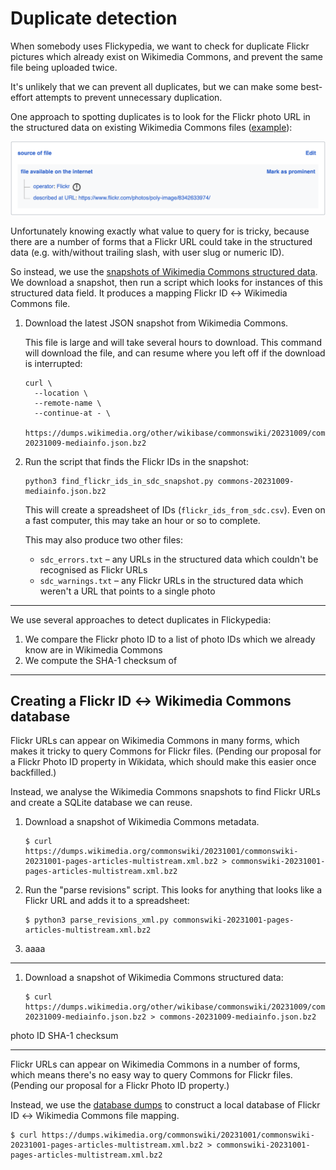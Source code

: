 # Duplicate detection

When somebody uses Flickypedia, we want to check for duplicate Flickr pictures which already exist on Wikimedia Commons, and prevent the same file being uploaded twice.

It's unlikely that we can prevent all duplicates, but we can make some best-effort attempts to prevent unnecessary duplication.

One approach to spotting duplicates is to look for the Flickr photo URL in the structured data on existing Wikimedia Commons files ([example](https://commons.wikimedia.org/wiki/File:Gelnhausen,_Kaiserpfalz,_Ruine_des_Palas_%28http---www.flickr.com-photos-poly-image-6318576132-in-set-72157628058920966-%29_%288342633974%29.jpg)):

<img src="flickr_source_in_sdc.png" alt="Screenshot of a structured data statement on Wikimedia Commons. This is a 'source of file' statement for a file which is available on the Internet, with 'operator' Flickr and 'described at URL' a link back to the original Flickr image.">

Unfortunately knowing exactly what value to query for is tricky, because there are a number of forms that a Flickr URL could take in the structured data (e.g. with/without trailing slash, with user slug or numeric ID).

So instead, we use the [snapshots of Wikimedia Commons structured data](https://dumps.wikimedia.org/other/wikibase/commonswiki/).
We download a snapshot, then run a script which looks for instances of this structured data field.
It produces a mapping Flickr ID ↔ Wikimedia Commons file.

1.  Download the latest JSON snapshot from Wikimedia Commons.
    
    This file is large and will take several hours to download.
    This command will download the file, and can resume where you left off if the download is interrupted:
    
    ```
    curl \
      --location \
      --remote-name \
      --continue-at - \
      https://dumps.wikimedia.org/other/wikibase/commonswiki/20231009/commons-20231009-mediainfo.json.bz2    
    ```

2.  Run the script that finds the Flickr IDs in the snapshot:

    ```
    python3 find_flickr_ids_in_sdc_snapshot.py commons-20231009-mediainfo.json.bz2
    ```
    
    This will create a spreadsheet of IDs (`flickr_ids_from_sdc.csv`).
    Even on a fast computer, this may take an hour or so to complete.

    This may also produce two other files:
    
    -   `sdc_errors.txt` – any URLs in the structured data which couldn't be recognised as Flickr URLs
    -   `sdc_warnings.txt` – any Flickr URLs in the structured data which weren't a URL that points to a single photo

---

We use several approaches to detect duplicates in Flickypedia:

1.  We compare the Flickr photo ID to a list of photo IDs which we already know are in Wikimedia Commons
2.  We compute the SHA-1 checksum of 


---

## Creating a Flickr ID ↔ Wikimedia Commons database

Flickr URLs can appear on Wikimedia Commons in many forms, which makes it tricky to query Commons for Flickr files.
(Pending our proposal for a Flickr Photo ID property in Wikidata, which should make this easier once backfilled.)

Instead, we analyse the Wikimedia Commons snapshots to find Flickr URLs and create a SQLite database we can reuse.

1.  Download a snapshot of Wikimedia Commons metadata.

    ```console
    $ curl https://dumps.wikimedia.org/commonswiki/20231001/commonswiki-20231001-pages-articles-multistream.xml.bz2 > commonswiki-20231001-pages-articles-multistream.xml.bz2
    ```

2.  Run the "parse revisions" script.
    This looks for anything that looks like a Flickr URL and adds it to a spreadsheet:

    ```console
    $ python3 parse_revisions_xml.py commonswiki-20231001-pages-articles-multistream.xml.bz2
    ```

3.  aaaa

---

1.  Download a snapshot of Wikimedia Commons structured data:

    ```console
    $ curl https://dumps.wikimedia.org/other/wikibase/commonswiki/20231009/commons-20231009-mediainfo.json.bz2 > commons-20231009-mediainfo.json.bz2
    ```

photo ID
SHA-1 checksum

---

Flickr URLs can appear on Wikimedia Commons in a number of forms, which means there's no easy way to query Commons for Flickr files.
(Pending our proposal for a Flickr Photo ID property.)

Instead, we use the [database dumps][downloads] to construct a local database of Flickr ID ↔ Wikimedia Commons file mapping.

```console
$ curl https://dumps.wikimedia.org/commonswiki/20231001/commonswiki-20231001-pages-articles-multistream.xml.bz2 > commonswiki-20231001-pages-articles-multistream.xml.bz2
```


[downloads]: https://dumps.wikimedia.org/backup-index.html
